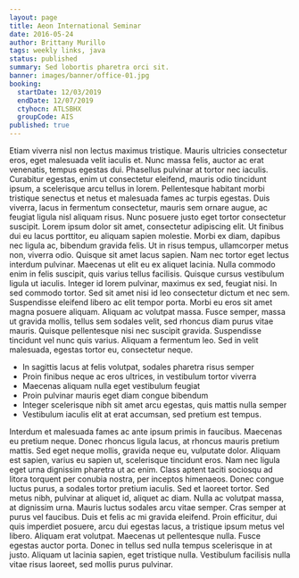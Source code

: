 ```yaml
---
layout: page
title: Aeon International Seminar
date: 2016-05-24
author: Brittany Murillo
tags: weekly links, java
status: published
summary: Sed lobortis pharetra orci sit.
banner: images/banner/office-01.jpg
booking:
  startDate: 12/03/2019
  endDate: 12/07/2019
  ctyhocn: ATLSBHX
  groupCode: AIS
published: true
---
```

Etiam viverra nisl non lectus maximus tristique. Mauris ultricies consectetur eros, eget malesuada velit iaculis et. Nunc massa felis, auctor ac erat venenatis, tempus egestas dui. Phasellus pulvinar at tortor nec iaculis. Curabitur egestas, enim ut consectetur eleifend, mauris odio tincidunt ipsum, a scelerisque arcu tellus in lorem. Pellentesque habitant morbi tristique senectus et netus et malesuada fames ac turpis egestas. Duis viverra, lacus in fermentum consectetur, mauris sem ornare augue, ac feugiat ligula nisl aliquam risus. Nunc posuere justo eget tortor consectetur suscipit. Lorem ipsum dolor sit amet, consectetur adipiscing elit. Ut finibus dui eu lacus porttitor, eu aliquam sapien molestie. Morbi ex diam, dapibus nec ligula ac, bibendum gravida felis. Ut in risus tempus, ullamcorper metus non, viverra odio. Quisque sit amet lacus sapien. Nam nec tortor eget lectus interdum pulvinar.
Maecenas ut elit eu ex aliquet lacinia. Nulla commodo enim in felis suscipit, quis varius tellus facilisis. Quisque cursus vestibulum ligula ut iaculis. Integer id lorem pulvinar, maximus ex sed, feugiat nisi. In sed commodo tortor. Sed sit amet nisi id leo consectetur dictum et nec sem. Suspendisse eleifend libero ac elit tempor porta. Morbi eu eros sit amet magna posuere aliquam. Aliquam ac volutpat massa. Fusce semper, massa ut gravida mollis, tellus sem sodales velit, sed rhoncus diam purus vitae mauris. Quisque pellentesque nisi nec suscipit gravida. Suspendisse tincidunt vel nunc quis varius. Aliquam a fermentum leo. Sed in velit malesuada, egestas tortor eu, consectetur neque.

* In sagittis lacus at felis volutpat, sodales pharetra risus semper
* Proin finibus neque ac eros ultrices, in vestibulum tortor viverra
* Maecenas aliquam nulla eget vestibulum feugiat
* Proin pulvinar mauris eget diam congue bibendum
* Integer scelerisque nibh sit amet arcu egestas, quis mattis nulla semper
* Vestibulum iaculis elit at erat accumsan, sed pretium est tempus.

Interdum et malesuada fames ac ante ipsum primis in faucibus. Maecenas eu pretium neque. Donec rhoncus ligula lacus, at rhoncus mauris pretium mattis. Sed eget neque mollis, gravida neque eu, vulputate dolor. Aliquam est sapien, varius eu sapien ut, scelerisque tincidunt eros. Nam nec ligula eget urna dignissim pharetra ut ac enim. Class aptent taciti sociosqu ad litora torquent per conubia nostra, per inceptos himenaeos. Donec congue luctus purus, a sodales tortor pretium iaculis. Sed et laoreet tortor. Sed metus nibh, pulvinar at aliquet id, aliquet ac diam. Nulla ac volutpat massa, at dignissim urna. Mauris luctus sodales arcu vitae semper.
Cras semper at purus vel faucibus. Duis et felis ac mi gravida eleifend. Proin efficitur, dui quis imperdiet posuere, arcu dui egestas lacus, a tristique ipsum metus vel libero. Aliquam erat volutpat. Maecenas ut pellentesque nulla. Fusce egestas auctor porta. Donec in tellus sed nulla tempus scelerisque in at justo. Aliquam ut lacinia sapien, eget tristique nulla. Vestibulum facilisis nulla vitae risus laoreet, sed mollis purus pulvinar.
